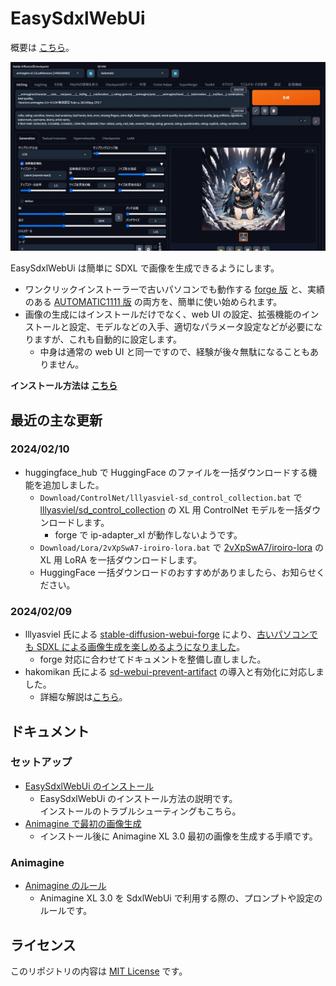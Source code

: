 ﻿# EasySdxlWebUi

概要は [こちら](https://twitter.com/Zuntan03/status/1746426606456127804)。

![EasySdxlWebUi](./SdxlWebUi/setup/doc/EasySdxlWebUi.webp)

EasySdxlWebUi は簡単に SDXL で画像を生成できるようにします。  

- ワンクリックインストーラーで古いパソコンでも動作する [forge 版](https://github.com/lllyasviel/stable-diffusion-webui-forge) と、実績のある [AUTOMATIC1111 版](https://github.com/AUTOMATIC1111/stable-diffusion-webui) の両方を、簡単に使い始められます。
- 画像の生成にはインストールだけでなく、web UI の設定、拡張機能のインストールと設定、モデルなどの入手、適切なパラメータ設定などが必要になりますが、これも自動的に設定します。
	- 中身は通常の web UI と同一ですので、経験が後々無駄になることもありません。

**インストール方法は [こちら](https://github.com/Zuntan03/EasySdxlWebUi/wiki/EasySdxlWebUi-%E3%81%AE%E3%82%A4%E3%83%B3%E3%82%B9%E3%83%88%E3%83%BC%E3%83%AB)**

## 最近の主な更新

### 2024/02/10

- huggingface_hub で HuggingFace のファイルを一括ダウンロードする機能を追加しました。
	- `Download/ControlNet/lllyasviel-sd_control_collection.bat` で [lllyasviel/sd_control_collection](https://huggingface.co/lllyasviel/sd_control_collection) の XL 用 ControlNet モデルを一括ダウンロードします。
		- forge で ip-adapter_xl が動作しないようです。
	- `Download/Lora/2vXpSwA7-iroiro-lora.bat` で [2vXpSwA7/iroiro-lora](https://note.com/2vxpswa7/n/n046c3e928f1e) の XL 用 LoRA を一括ダウンロードします。
	- HuggingFace 一括ダウンロードのおすすめがありましたら、お知らせください。

### 2024/02/09

- lllyasviel 氏による [stable-diffusion-webui-forge](https://github.com/lllyasviel/stable-diffusion-webui-forge) により、[古いパソコンでも SDXL による画像生成を楽しめるようになりました](https://twitter.com/Zuntan03/status/1755898971195900249)。
	- forge 対応に合わせてドキュメントを整備し直しました。
- hakomikan 氏による [sd-webui-prevent-artifact](https://github.com/hako-mikan/sd-webui-prevent-artifact) の導入と有効化に対応しました。
	- 詳細な解説は[こちら](https://note.com/hakomikan/n/nb6dd68a1bd9e)。

## ドキュメント

### セットアップ

- [EasySdxlWebUi のインストール](https://github.com/Zuntan03/EasySdxlWebUi/wiki/EasySdxlWebUi-%E3%81%AE%E3%82%A4%E3%83%B3%E3%82%B9%E3%83%88%E3%83%BC%E3%83%AB)
	- EasySdxlWebUi のインストール方法の説明です。  
	インストールのトラブルシューティングもこちら。
- [Animagine で最初の画像生成](https://github.com/Zuntan03/EasySdxlWebUi/wiki/Animagine-%E3%81%A7%E6%9C%80%E5%88%9D%E3%81%AE%E7%94%BB%E5%83%8F%E7%94%9F%E6%88%90)
	- インストール後に Animagine XL 3.0 最初の画像を生成する手順です。

### Animagine
- [Animagine のルール](https://github.com/Zuntan03/EasySdxlWebUi/wiki/Animagine-%E3%81%AE%E3%83%AB%E3%83%BC%E3%83%AB)
	- Animagine XL 3.0 を SdxlWebUi で利用する際の、プロンプトや設定のルールです。

## ライセンス

このリポジトリの内容は [MIT License](./LICENSE.txt) です。
